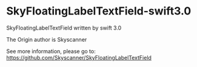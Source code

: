 # SkyFloatingLabelTextField-swift3.0
SkyFloatingLabelTextField written by swift 3.0

The Origin author is Skyscanner

See more information, please go to: 
https://github.com/Skyscanner/SkyFloatingLabelTextField
